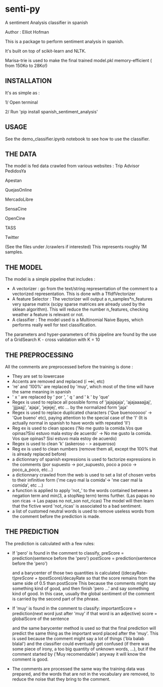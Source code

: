 # senti-py
A sentiment Analysis classifier in spanish

Author : Elliot Hofman

This is a package to perform sentiment analysis in spanish.

It's built on top of scikit-learn and NLTK.

Marisa-trie is used to make the final trained model.pkl memory-efficient ( from 150Ko to 28Ko!)

## INSTALLATION

It's as simple as : 

1/ Open terminal

2/ Run 'pip install spanish_sentiment_analysis'

## USAGE

See the demo_classifier.ipynb notebook to see how to use the classifier.


## THE DATA

The model is fed data crawled from various websites : 
Trip Advisor
PedidosYa

Apestan

QuejasOnline

MercadoLibre

SensaCine

OpenCine

TASS

Twitter

(See the files under /crawlers if interested)
This represents roughly 1M samples.

## THE MODEL

The model is a simple pipeline that includes : 

- A vectorizer : go from the text/string representation of the comment to a vectorized representation.
				This is done with a TfIdfVectorizer
- A feature Selector : The vectorizer will output a n_samples*n_features very sparse matrix (scipy sparse 					matrices are already used by the sklean algorithm). This will reduce the number n_features, 				checking weather a feature is relevant or not.
- A classifier : The model used is a Multinomial Naive Bayes, which performs really well for text 
				classification.

The parameters and hyper-parameters of this pipeline are found by the use of a GridSearch K - cross validation with K = 10

## THE PREPROCESSING

All the comments are preprocessed before the training is done :
- They are set to lowercase
- Accents are removed and replaced (í ==>i, etc)
- 're' and '100%' are replaced by 'muy', which most of the time will have the same meaning in spanish
- ' x ' are replaced by ' por ', ' q ' and ' k ' by 'que'
- Regex is used to replace all possible forms of 'jajajajaja', 'ajajaaaajjaj', 'jjjjaajj', 'ajaja', 'jejejej', etc ...  by the normalized form 'jaja'
- Regex is used to replace duplicated characters ('Que buenoooooo' -> 'Que bueno' etc), paying attention to the special case of the 'l' (It is actually normal in spanish to have words with repeated 'll')
- Reg ex is used to clean spaces ('No me gusto la comida.Vos que opinas?Sisi estuvo mala estoy de acuerdo' -> No me gusto la comida. Vos que opinas? Sisi estuvo mala estoy de acuerdo)
- Regex is used to clean 'k' (askeroso - > asqueroso)
- Reg ex is used to clean numbers (remove them all, except the 100% that is already replaced before)
- a dictionnary of spanish expressions is used to factorize expressions in the comments (por supuesto -> por_supuesto, poco a poco -> poco_a_poco, etc...)
- a dictionnary crawled from the web is used to set a list of chosen verbs to their infinitive form
('me cayo mal la comida'-> 'me caer mal la comida', etc ...)
- a function is applied to apply 'not_' to the words contained between a negation term and min(3, a stopNeg term) terms further. (Las papas no son ricas -> Las papas no not_son not_ricas) 
	The model will then learn that the fictive word 'not_ricas' is associated to a bad sentiment.
- a list of customed neutral words is used to remove useless words from the comment before the prediction is made.

## THE PREDICTION

The prediction is calculated with a few rules:
- If 'pero' is found in the comment to classify,
	preScore = prediction(sentence before the 'pero')
	postScore = prediction(sentence before the 'pero')

	and a barycenter of those two quantities is calculated ((decayRate-t)*preScore + t*postScore)/decayRate
	so that the score remains from the same side of 0.5 than postScore
	This because the comments might say something kind of good, and then finish 'pero ...' and say something kind of good. In this case, usually the global sentiment of the comment is carried by the second part of the phrase.
- If 'muy' is found in the comment to classify:
	importantScore = prediction(next word just after 'muy' if that word is an adjective)
	score = globalScore of the sentence

	and the same barycenter method is used so that the final prediction will predict the same thing as the important word placed after the 'muy'.
	This is used because the comment might say a lot of things ('bla balab blalal') and the classifier could eventually get confused (if there was some piece of irony, a too big quantity of unknown words, ...), but if the comment started by ('Muy recomendable') anyway it will know the comment is good.
- The comments are processed the same way the training data was prepared, and the words that are not in the vocabulary are removed, to reduce the noise that they bring to the comment.




